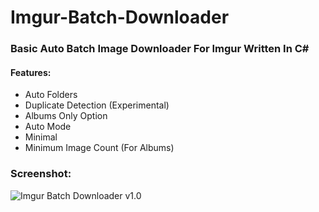 # Imgur-Batch-Downloader
### Basic Auto Batch Image Downloader For Imgur Written In C#

#### Features:
* Auto Folders
* Duplicate Detection (Experimental)
* Albums Only Option
* Auto Mode
* Minimal
* Minimum Image Count (For Albums)


### Screenshot:

![Imgur Batch Downloader v1.0](https://i.imgur.com/0iRXFpE.png)
